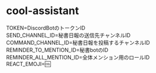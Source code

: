 # cool-assistant

TOKEN=DiscordBotのトークンID<br>
SEND_CHANNEL_ID=秘書日報の送信先チャンネルID<br>
COMMAND_CHANNEL_ID=秘書日報を投稿するチャンネルID<br>
REMINDER_TO_MENTION_ID=秘書botのID<br>
REMINDER_ALL_MENTION_ID=全体メンション用のロールID<br>
REACT_EMOJI=🆒<br>
